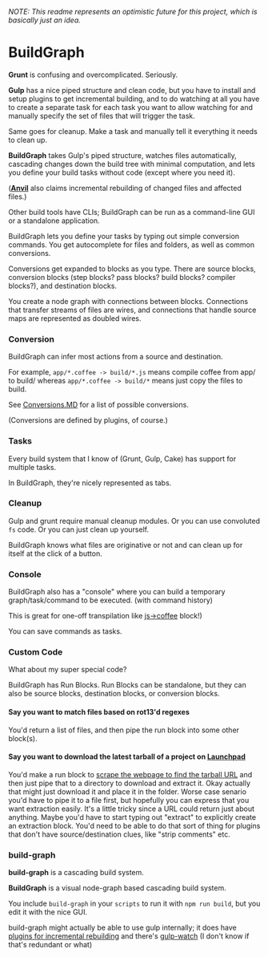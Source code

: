 
*NOTE: This readme represents an optimistic future for this project, which is basically just an idea.*

# BuildGraph

**Grunt** is confusing and overcomplicated. Seriously.

**Gulp** has a nice piped structure and clean code, but you have to install and setup plugins to get incremental building, and to do watching at all you have to create a separate task for each task you want to allow watching for and manually specify the set of files that will trigger the task.

Same goes for cleanup. Make a task and manually tell it everything it needs to clean up.

**BuildGraph** takes Gulp's piped structure, watches files automatically, cascading changes down the build tree with minimal computation, and lets you define your build tasks without code (except where you need it).

(**[Anvil](https://github.com/anviljs/anvil.js/)** also claims incremental rebuilding of changed files and affected files.)

Other build tools have CLIs; BuildGraph can be run as a command-line GUI or a standalone application.

BuildGraph lets you define your tasks by typing out simple conversion commands.
You get autocomplete for files and folders, as well as common conversions.

Conversions get expanded to blocks as you type.
There are source blocks, conversion blocks (step blocks? pass blocks? build blocks? compiler blocks?), and destination blocks.

You create a node graph with connections between blocks.
Connections that transfer streams of files are wires, and connections that handle source maps are represented as doubled wires.

### Conversion

BuildGraph can infer most actions from a source and destination.

For example, `app/*.coffee -> build/*.js` means compile coffee from app/ to build/
whereas `app/*.coffee -> build/*` means just copy the files to build.

See [Conversions.MD](./Conversions.MD) for a list of possible conversions.

(Conversions are defined by plugins, of course.)

### Tasks

Every build system that I know of (Grunt, Gulp, Cake) has support for multiple tasks.

In BuildGraph, they're nicely represented as tabs.

### Cleanup

Gulp and grunt require manual cleanup modules. Or you can use convoluted `fs` code. Or you can just clean up yourself.

BuildGraph knows what files are originative or not and can clean up for itself at the click of a button.

### Console

BuildGraph also has a "console" where you can build a temporary graph/task/command to be executed. (with command history)

This is great for one-off transpilation like [js->coffee](http://js2.coffee) block!)

You can save commands as tasks.

### Custom Code

What about my super special code?

BuildGraph has Run Blocks.
Run Blocks can be standalone, but they can also be source blocks, destination blocks, or conversion blocks.

#### Say you want to match files based on rot13'd regexes

You'd return a list of files, and then pipe the run block into some other block(s).

#### Say you want to download the latest tarball of a project on [Launchpad](launchpad.net)

You'd make a run block to [scrape the webpage to find the tarball URL](https://github.com/1j01/elementary.css/blob/b6b7a08906af194556cd5a49f3e44da1c934fbaa/Cakefile#L37-L44)
and then just pipe that to a directory to download and extract it.
Okay actually that might just download it and place it in the folder.
Worse case senario you'd have to pipe it to a file first, but hopefully you can express that you want extraction easily.
It's a little tricky since a URL could return just about anything.
Maybe you'd have to start typing out "extract" to explicitly create an extraction block.
You'd need to be able to do that sort of thing for plugins that don't have source/destination clues, like "strip comments" etc.

### build-graph

**build-graph** is a cascading build system.

**BuildGraph** is a visual node-graph based cascading build system.

You include `build-graph` in your `scripts` to run it with `npm run build`, but you edit it with the nice GUI.

build-graph might actually be able to use gulp internally; it does have [plugins for incremental rebuilding](https://github.com/gulpjs/gulp#incremental-builds) and there's [gulp-watch](https://www.npmjs.com/package/gulp-watch) (I don't know if that's redundant or what)
